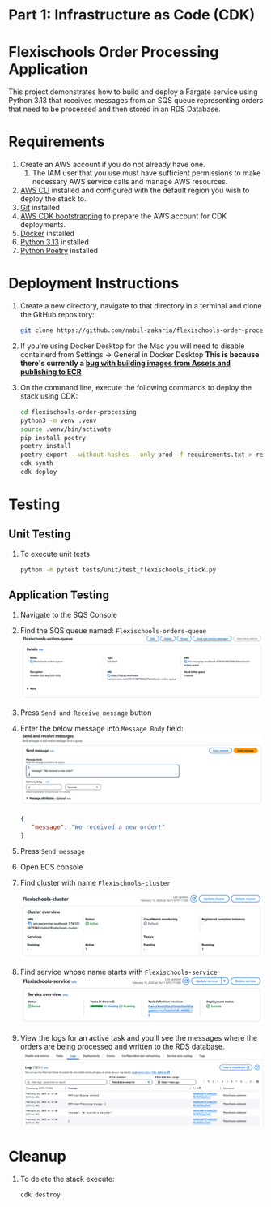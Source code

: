 
# Part 1: Infrastructure as Code (CDK)

# Flexischools Order Processing Application

This project demonstrates how to build and deploy a Fargate service using Python 3.13
that receives messages from an SQS queue representing orders that need to be processed and then stored in an RDS Database.

# Requirements

1. Create an AWS account if you do not already have one.
   1. The IAM user that you use must have sufficient permissions to make necessary AWS service calls and manage AWS resources.
2. [AWS CLI](https://docs.aws.amazon.com/cli/latest/userguide/getting-started-install.html) installed and configured with the default region you wish to deploy the stack to.
3. [Git](https://git-scm.com/book/en/v2/Getting-Started-Installing-Git) installed
4. [AWS CDK bootstrapping](https://docs.aws.amazon.com/cdk/v2/guide/bootstrapping-env.html) to prepare the AWS account for CDK deployments.
5. [Docker](https://docs.docker.com/engine/install/) installed
6. [Python 3.13](https://www.python.org/downloads/) installed
7. [Python Poetry](https://python-poetry.org) installed

# Deployment Instructions

1. Create a new directory, navigate to that directory in a terminal and clone the GitHub repository:

   ```bash
   git clone https://github.com/nabil-zakaria/flexischools-order-processing.git
   ```

2. If you're using Docker Desktop for the Mac you will need to disable containerd from Settings -> General in Docker Desktop
**This is because there's currently a [bug with building images from Assets and publishing to ECR](https://github.com/aws/aws-cdk/issues/33264)**

3. On the command line, execute the following commands to deploy the stack using CDK:

   ```bash
   cd flexischools-order-processing
   python3 -m venv .venv
   source .venv/bin/activate
   pip install poetry
   poetry install
   poetry export --without-hashes --only prod -f requirements.txt > requirements.txt
   cdk synth
   cdk deploy
   ```

# Testing

## Unit Testing

1. To execute unit tests

   ```bash
   python -m pytest tests/unit/test_flexischools_stack.py
   ```

## Application Testing

1. Navigate to the SQS Console

2. Find the SQS queue named: `Flexischools-orders-queue`
   ![SQS Queue](./images/sqs-orders-queue.png)

3. Press `Send and Receive message` button

4. Enter the below message into `Message Body` field:
   ![SQS Message Sending](./images/sqs-message-sending.png)

   ```JSON
   {
      "message": "We received a new order!"
   }
   ```

5. Press `Send message`

6. Open ECS console

7. Find cluster with name `Flexischools-cluster`

   ![ECS Cluster](./images/ecs-cluster.png)

8. Find service whose name starts with `Flexischools-service`
   ![Fargate Service](./images/fargate-service.png)

9. View the logs for an active task and you'll see the messages where the orders are being processed and written to the RDS database.
   ![CloudWatch Logs](./images/cloudwatch-logs.png)

# Cleanup

1. To delete the stack execute:

   ```bash
   cdk destroy
   ```

